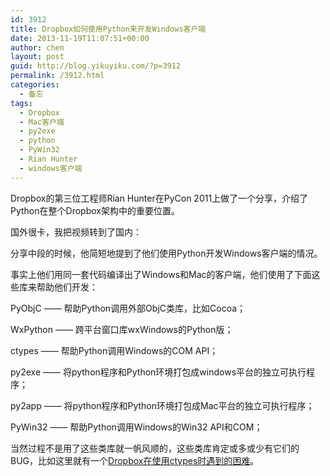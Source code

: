 ```yaml
---
id: 3912
title: Dropbox如何使用Python来开发Windows客户端
date: 2013-11-19T11:07:51+00:00
author: chen
layout: post
guid: http://blog.yikuyiku.com/?p=3912
permalink: /3912.html
categories:
  - 备忘
tags:
  - Dropbox
  - Mac客户端
  - py2exe
  - python
  - PyWin32
  - Rian Hunter
  - windows客户端
---
```

Dropbox的第三位工程师Rian Hunter在PyCon 2011上做了一个分享，介绍了Python在整个Dropbox架构中的重要位置。

国外很卡，我把视频转到了国内：

<div>
</div>

分享中段的时候，他简短地提到了他们使用Python开发Windows客户端的情况。

事实上他们用同一套代码编译出了Windows和Mac的客户端，他们使用了下面这些库来帮助他们开发：

PyObjC —— 帮助Python调用外部ObjC类库，比如Cocoa；
  
WxPython —— 跨平台窗口库wxWindows的Python版；
  
ctypes —— 帮助Python调用Windows的COM API；
  
py2exe —— 将python程序和Python环境打包成windows平台的独立可执行程序；
  
py2app —— 将python程序和Python环境打包成Mac平台的独立可执行程序；
  
PyWin32 —— 帮助Python调用Windows的Win32 API和COM；

当然过程不是用了这些类库就一帆风顺的，这些类库肯定或多或少有它们的BUG，比如这里就有一个[Dropbox在使用ctypes时遇到的困难](http://blog.yikuyiku.com/?p=3899)。